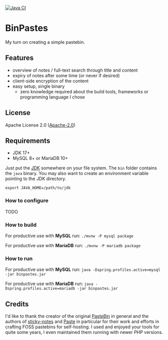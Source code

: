 [![Java CI](https://github.com/querwurzel/BinPastes/actions/workflows/main.yml/badge.svg)](https://github.com/querwurzel/BinPastes/actions/workflows/main.yml)
# BinPastes

My turn on creating a simple pastebin.

## Features

* overview of notes / full-text search through title and content
* expiry of notes after some time (or never if desired)
* client-side encryption of the content
* easy setup, single binary
    * zero knowledge required about the build tools, frameworks or programming language I chose

## License

Apache License 2.0 ([Apache-2.0](https://www.apache.org/licenses/LICENSE-2.0))

## Requirements

* JDK 17+
* MySQL 8+ or MariaDB 10+

Just put the [JDK](https://adoptium.net/temurin/releases/) somewhere on your file system.
The `bin` folder contains the `java` binary.
You may also want to create an environment variable pointing to the JDK directory.

`export JAVA_HOME=/path/to/jdk`

### How to configure

TODO

### How to build

For productive use with __MySQL__ run:
`./mvnw -P mysql package`

For productive use with __MariaDB__ run:
`./mvnw -P mariadb package`

### How to run

For productive use with __MySQL__ run:
`java -Dspring.profiles.active=mysql -jar binpastes.jar`

For productive use with __MariaDB__ run:
`java -Dspring.profiles.active=mariadb -jar binpastes.jar`

## Credits

I'd like to thank the creator of the original [PasteBin](https://github.com/lordelph/pastebin) in general and the authors of [sticky-notes](https://github.com/sayakb/sticky-notes) and [Paste](https://github.com/jordansamuel/PASTE)
in particular for their work and efforts in crafting FOSS pastebins for self-hosting.
I used and enjoyed your tools for quite some years, I even maintained them running with newer PHP versions.
